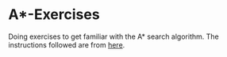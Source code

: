 # A*-Exercises
Doing exercises to get familiar with the A* search algorithm.
The instructions followed are from [here](http://swarm.cs.pub.ro/~anpetre/dynamic_prog.pdf).
